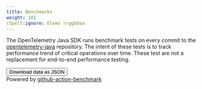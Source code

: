 ```yaml
---
title: Benchmarks
weight: 101
cSpell:ignore: Elems rrggbbaa
---
```


<link rel="stylesheet" href="/css/benchmarks.css">

The OpenTelemetry Java SDK runs benchmark tests on every commit to the
[opentelemetry-java](https://github.com/open-telemetry/opentelemetry-java/)
repository. The intent of these tests is to track performance trend of critical
operations over time. These test are not a replacement for end-to-end
performance testing.

<div class="container">
  <main id="main"></main>
</div>

<footer>
  <button id="dl-button">Download data as JSON</button>
  <div class="spacer"></div>
  <div class="small">Powered by <a rel="noopener"
      href="https://github.com/marketplace/actions/continuous-benchmark">github-action-benchmark</a></div>
</footer>

<script src="https://cdn.jsdelivr.net/npm/chart.js@2.9.2/dist/Chart.min.js"></script>
<script src="https://open-telemetry.github.io/opentelemetry-java/benchmarks/data.js"></script>
<script id="main-script">
  'use strict';
  (function () {
    const COLORS = [
      "#48aaf9",
      "#8a3ef2",
      "#78eeda",
      "#d78000",
      "#1248b3",
      "#97dbfc",
      "#006174",
      "#00b6b6",
      "#854200",
      "#f3c8ad",
      "#410472",
    ];

    function init() {
      function collectBenchesPerTestCase(entries) {
        const byGroup = new Map();
        const commitIds = [];
        for (const entry of entries) {
          const {commit, date, tool, benches} = entry;
          const commitId = commit.id.slice(0, 7);
          commitIds.push(commitId);
          for (const bench of benches) {
            const result = {commit, date, tool, bench};
            let index = bench.name.lastIndexOf(".");
            const benchName = bench.name.substring(0, index)
            const testName = bench.name.substring(index + 1) + ` (${bench.extra})`;
            let byName = byGroup.get(benchName);
            if (byName === undefined) {
              byName = new Map();
              byGroup.set(benchName, byName);
            }
            let byCommitId = byName.get(testName);
            if (byCommitId === undefined) {
              byCommitId = new Map();
              byCommitId.set(commitId, result)
              byName.set(testName, byCommitId);
            } else {
              byCommitId.set(commitId, result);
            }
          }
        }
        return {
          commitIds,
          byGroup
        };
      }

      const data = window.BENCHMARK_DATA;

      data.entries.Benchmark.sort(function (a, b) {
        const keyA = new Date(a.commit.timestamp);
        const keyB = new Date(b.commit.timestamp);
        if (keyA < keyB) return -1;
        if (keyA > keyB) return 1;
        // if same commit time sort by execution time.
        return a.date - b.date;
      });

      // Render footer
      document.getElementById('dl-button').onclick = () => {
        const dataUrl = 'data:,' + JSON.stringify(data, null, 2);
        const a = document.createElement('a');
        a.href = dataUrl;
        a.download = 'benchmark_data.json';
        a.click();
      };

      // Prepare data points for charts
      return Object.keys(data.entries).map(name => ({
        name,
        dataSet: collectBenchesPerTestCase(data.entries[name]),
      }));
    }

    function renderAllChars(dataSets) {

      function renderGraph(parent, name, commitIds, byName) {
        const chartTitle = document.createElement('h3');
        chartTitle.textContent = name;
        parent.append(chartTitle);

        const canvas = document.createElement('canvas');
        canvas.className = 'benchmark-chart';
        parent.appendChild(canvas);

        const results = [];
        for (const [name, byCommitId] of byName.entries()) {
          results.push({
            name,
            dataset: commitIds.map(commitId => byCommitId.get(commitId) ?? null)
          });
        }
        results.sort((a, b) => a.name.localeCompare(b.name));

        const data = {
          labels: commitIds,
          datasets: results.map(({name, dataset}, index) => {
            const color = COLORS[index % COLORS.length];

            return {
              label: name,
              data: dataset.map(d => d?.bench.value ?? null),
              fill: false,
              borderColor: color,
              backgroundColor: color,
            };
          }),
        };

        const options = {
          scales: {
            xAxes: [
              {
                scaleLabel: {
                  display: true,
                  labelString: 'commit',
                },
              }
            ],
            yAxes: [
              {
                scaleLabel: {
                  display: true,
                  labelString: results?.[0]?.dataset.find(d => d !== null)?.bench.unit ?? '',
                },
                ticks: {
                  beginAtZero: true,
                }
              }
            ],
          },
          tooltips: {
            callbacks: {
              afterTitle: items => {
                const {datasetIndex, index} = items[0];
                const data = results[datasetIndex].dataset[index];
                return '\n' + data.commit.message + '\n\n' + data.commit.timestamp + ' committed by @' + data.commit.author.username + '\n';
              },
              label: item => {
                const {datasetIndex, index, value} = item;
                const {name, dataset} = results[datasetIndex];
                const {range, unit} = dataset[index].bench;
                let label = `${name}: ${value}`;
                label += unit;
                if (range) {
                  label += ' (' + range + ')';
                }
                return label;
              },
            }
          },
          legend: {
            display: true
          }
        };

        new Chart(canvas, {
          type: 'line',
          data,
          options,
        });
      }

      function renderBenchSet(name, benchSet, main) {
        const setElem = document.createElement('div');
        setElem.className = 'benchmark-set';
        main.appendChild(setElem);

        const graphsElem = document.createElement('div');
        graphsElem.className = 'benchmark-graphs';
        setElem.appendChild(graphsElem);

        const {commitIds, byGroup} = benchSet;
        const groups = [];
        for (const [name, byName] of byGroup.entries()) {
          groups.push({name, byName});
        }
        groups.sort((a, b) => a.name.localeCompare(b.name));

        for (const {name, byName} of groups) {
          renderGraph(graphsElem, name, commitIds, byName);
        }
      }

      const main = document.getElementById('main');
      for (const {name, dataSet} of dataSets) {
        renderBenchSet(name, dataSet, main);
      }
    }

    renderAllChars(init()); // Start
  })();
</script>
